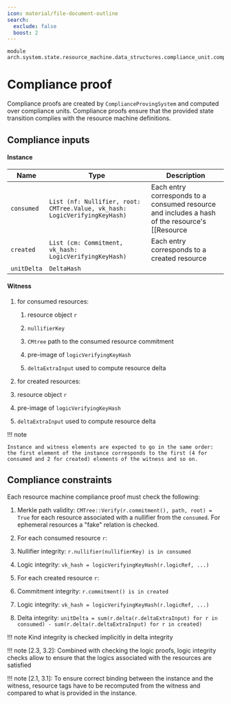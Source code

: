 ```yaml
---
icon: material/file-document-outline
search:
  exclude: false
  boost: 2
---
```


```juvix
module arch.system.state.resource_machine.data_structures.compliance_unit.compliance_proof;
```

# Compliance proof

Compliance proofs are created by `ComplianceProvingSystem` and computed over compliance units. Compliance proofs ensure that the provided state transition complies with the resource machine definitions.

## Compliance inputs

#### Instance

|Name|Type|Description|
|-|-|-|
|`consumed`|`List (nf: Nullifier, root: CMTree.Value, vk_hash: LogicVerifyingKeyHash)`|Each entry corresponds to a consumed resource and includes a hash of the resource's [[Resource | `logicRef` component]]|
|`created`|`List (cm: Commitment, vk_hash: LogicVerifyingKeyHash)`|Each entry corresponds to a created resource|
|`unitDelta`|`DeltaHash`||

#### Witness

1. for consumed resources:

    1. resource object `r`

    2. `nullifierKey`

    3. `CMtree` path to the consumed resource commitment

    4. pre-image of `logicVerifyingKeyHash`

    5. `deltaExtraInput` used to compute resource delta

2. for created resources:

  1. resource object `r`

  2. pre-image of `logicVerifyingKeyHash`

  3. `deltaExtraInput` used to compute resource delta

!!! note

    Instance and witness elements are expected to go in the same order: the first element of the instance corresponds to the first (4 for consumed and 2 for created) elements of the witness and so on.

## Compliance constraints
Each resource machine compliance proof must check the following:

1. Merkle path validity: `CMTree::Verify(r.commitment(), path, root) = True` for each resource associated with a nullifier from the `consumed`. For ephemeral resources a "fake" relation is checked.

2. For each consumed resource `r`:

  1. Nullifier integrity: `r.nullifier(nullifierKey) is in consumed`
  3. Logic integrity: `vk_hash = logicVerifyingKeyHash(r.logicRef, ...)`

3. For each created resource `r`:

  1. Commitment integrity: `r.commitment() is in created`
  2. Logic integrity: `vk_hash = logicVerifyingKeyHash(r.logicRef, ...)`

4. Delta integrity: `unitDelta = sum(r.delta(r.deltaExtraInput) for r in consumed) - sum(r.delta(r.deltaExtraInput) for r in created)`

!!! note
    Kind integrity is checked implicitly in delta integrity

!!! note
    [2.3, 3.2]: Combined with checking the logic proofs, logic integrity checks allow to ensure that the logics associated with the resources are satisfied

!!! note
    [2.1, 3.1]: To ensure correct binding between the instance and the witness, resource tags have to be recomputed from the witness and compared to what is provided in the instance.
